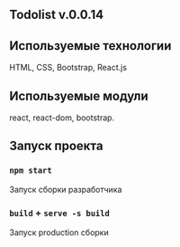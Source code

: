 ## Todolist v.0.0.14
## Используемые технологии

HTML, CSS, Bootstrap, React.js

## Используемые модули
react, react-dom, bootstrap.

## Запуск проекта

### `npm start`
Запуск сборки разработчика

### `build` +  `serve -s build`
Запуск production сборки




